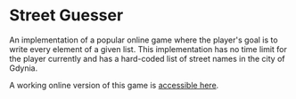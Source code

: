 # Street Guesser
An implementation of a popular online game where the player's goal is to write every element of a given list. This implementation has no time limit for the player currently and has a hard-coded list of street names in the city of Gdynia.

A working online version of this game is [accessible here](https://kekstein.neocities.org/gierka.html).